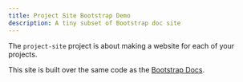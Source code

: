 ```yaml
---
title: Project Site Bootstrap Demo
description: A tiny subset of Bootstrap doc site
---
```


The `project-site` project is about making a website for each of your projects.

This site is built over the same code as the [Bootstrap Docs](https://getbootstrap.com/docs/4.5/getting-started/introduction/).
